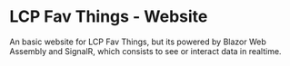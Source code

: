 # LCP Fav Things - Website

An basic website for LCP Fav Things, but its powered by Blazor Web Assembly and SignalR, which consists to see or interact data in realtime.
